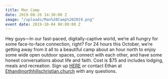 ```yaml
---
title: Man Camp
date: 2019-08-26 14:30:00 Z
image: "/uploads/Man%20Camp%202019.png"
event date: 2019-10-04 00:00:00 Z
---
```


Hey guys—In our fast-paced, digitally-captive world, we’re all hungry for some face-to-face connection, right? For 24 hours this October, we’re getting away from it all to a beautiful camp about an hour north to enjoy some wide open outdoor spaces, connect with each other, and have some honest conversations about life and faith. Cost is $75 and includes lodging, meals and recreation.  Sign up [HERE](https://discovertogether.ccbchurch.com/goto/forms/272/responses/new) or contact Ethan at Ethan@northhillschristian.church with any questions.